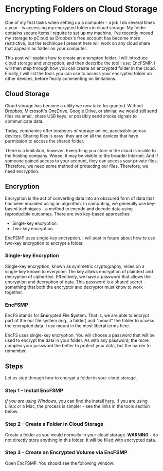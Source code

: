 # Encrypting Folders on Cloud Storage

One of my first tasks when setting up a computer - a job I do several times a year - is accessing my encrypted folders in cloud storage.  My folder contains secure items I require to set up my machine.  I've recently moved my storage to pCloud as Dropbox's free account has become more restrictive, but the technique I present here will work on any cloud share that appears as folder on your computer.

This post will explain how to create an encrypted folder.  I will introduce cloud storage and encryption, and then describe the tool I use: EncFSMP.  I will then step through how you can create an encrypted folder in the cloud.  Finally, I will list the tools you can use to access your encrypted folder on other devices, before finally commenting on limitations.

## Cloud Storage

Cloud storage has become a utility we now take for granted.  Without Dropbox, Microsoft's OneDrive, Google Drive, or similar, we would still send files via email, share USB keys, or possibly send smoke signals to communicate data.

Today, companies offer terabytes of storage online, accessible across devices.  Sharing files is easy: they are on all the devices that have permission to access the shared folder.

There is a limitation, however.  Everything you store in the cloud is visible to the hosting company.  Worse, it may be visible to the broader Internet.  And if someone gained access to your account, they can access your private files.  Therefore, we need some method of protecting our files.  Therefore, we need encryption.

## Encryption

Encryption is the act of converting data into an obscured form of data that has been encoded using an algorithm.  In computing, we generally use key-based techniques - a method to encode and decode data using reproducible outcomes.  There are two key-based approaches:

- Single-key encryption.
- Two-key encryption.

EncFSMP uses single-key encryption.  I will post in future about how to use two-key encryption to encrypt a folder.

### Single-key Encryption

Single-key encryption, known as symmetric cryptography, relies on a single-key known to everyone.  The key allows encryption of plaintext and decryption of ciphertext.  Effectively, we have a password that allows the encryption and decryption of data.  This password is a shared secret - something that both the encryptor and decryptor must know to work together.

### EncFSMP

EncFS stands for **Enc**rypted **F**ile **S**ystem.  That is, we are able to encrypt part of the our file system (e.g., a folder) and "mount" the folder to access the encrypted data.  I use mount in the most liberal terms here.

EncFS uses single-key encryption.  You will choose a password that will be used to encrypt the data in your folder.  As with any password, the more complex your password the better to protect your data, but the harder to remember.

## Steps

Let us step through how to encrypt a folder in your cloud storage.

### Step 1 - Install EncFSMP

*If you are using Windows*, you can find the install [here](https://encfsmp.sourceforge.io/).  If you are using Linux or a Mac, the process is simpler - see the links in the tools section below.

### Step 2 - Create a Folder in Cloud Storage

Create a folder as you would normally in your cloud storage.  **WARNING** - do not directly store anything in this folder.  It will be filled with encrypted data.

### Step 3 - Create an Encrypted Volume via EncFSMP

Open EncFSMP.  You should see the following window:
